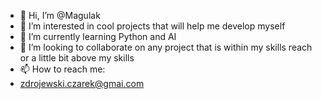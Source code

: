 - 👋 Hi, I’m @Magulak
- 👀 I’m interested in cool projects that will help me develop myself
- 🌱 I’m currently learning Python and AI
- 💞️ I’m looking to collaborate on any project that is within my skills reach or a little bit above my skills
- 📫 How to reach me:
- zdrojewski.czarek@gmai.com

<!---
Magulak/Magulak is a ✨ special ✨ repository because its `README.md` (this file) appears on your GitHub profile.
You can click the Preview link to take a look at your changes.
--->

